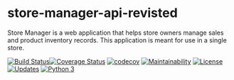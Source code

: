 # store-manager-api-revisted
Store Manager is a web application that helps store owners manage sales and product inventory records. This application is meant for use in a single store.

[![Build Status](https://travis-ci.com/kipruto/store-manager-api-revisted.svg?branch=master)](https://travis-ci.com/kipruto/store-manager-api-revisted)[![Coverage Status](https://coveralls.io/repos/github/kipruto/store-manager-api-revisted/badge.svg?branch=master)](https://coveralls.io/github/kipruto/store-manager-api-revisted?branch=master&service=github)
[![codecov](https://codecov.io/gh/kipruto/store-manager-api-v1-revisted/branch/master/graph/badge.svg)](https://codecov.io/gh/kipruto/store-manager-api-v1-revisted) [![Maintainability](https://api.codeclimate.com/v1/badges/099fc134eda436476a7b/maintainability)](https://codeclimate.com/github/kipruto/store-manager-api-revisted/maintainability) [![License](https://img.shields.io/badge/License-Apache%202.0-blue.svg)](https://opensource.org/licenses/Apache-2.0) [![Updates](https://pyup.io/repos/github/kipruto/store-manager-api-v1-revisted/shield.svg)](https://pyup.io/repos/github/kipruto/store-manager-api-v1-revisted/) [![Python 3](https://pyup.io/repos/github/kipruto/store-manager-api-v1-revisted/python-3-shield.svg)](https://pyup.io/repos/github/kipruto/store-manager-api-v1-revisted/)
